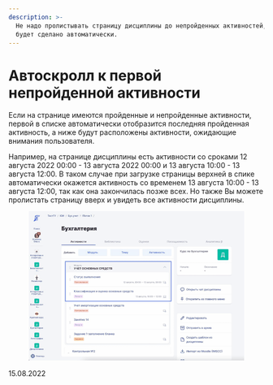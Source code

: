 ```yaml
---
description: >-
  Не надо пролистывать страницу дисциплины до непройденных активностей, это
  будет сделано автоматически.
---
```


# Автоскролл к первой непройденной активности

Если на странице имеются пройденные и непройденные активности, первой в списке автоматически отобразится последняя пройденная активность, а ниже будут расположены активности, ожидающие внимания пользователя.

Например, на странице дисциплины есть активности со сроками 12 августа 2022 00:00 - 13 августа 2022 00:00 и 13 августа 10:00 - 13 августа 12:00. В таком случае при загрузке страницы верхней в спике автоматически окажется активность со временем 13 августа 10:00 - 13 августа 12:00, так как она закончилась позже всех. Но также Вы можете пролистать страницу вверх и увидеть все активности дисциплины.&#x20;

<figure><img src="../../.gitbook/assets/Гифка с Gifius.ru-15.gif" alt=""><figcaption></figcaption></figure>

15.08.2022
